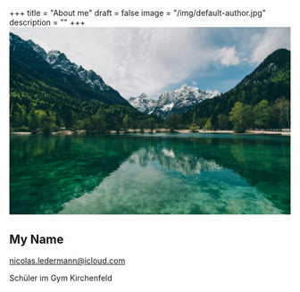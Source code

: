 +++
title = "About me"
draft = false
image = "/img/default-author.jpg"
description = ""
+++
![](bild-fu-r-blog.jpeg)

## My Name

nicolas.ledermann@icloud.com

Schüler im Gym Kirchenfeld